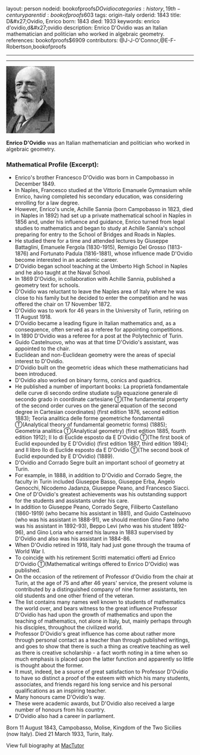 layout: person
nodeid: bookofproofs$DOvidio
categories: history,19th-century
parentid: bookofproofs$603
tags: origin-italy
orderid: 1843
title: D&amp;#x27;Ovidio, Enrico
born: 1843
died: 1933
keywords: enrico d'ovidio,d&amp;#x27;ovidio
description: Enrico D'Ovidio was an Italian mathematician and politician who worked in algebraic geometry.
references: bookofproofs$6909
contributors: @J-J-O'Connor,@E-F-Robertson,bookofproofs

---



---

![DOvidio.jpg](https://github.com/bookofproofs/bookofproofs.github.io/blob/main/_sources/_assets/images/portraits/DOvidio.jpg?raw=true)

**Enrico D'Ovidio** was an Italian mathematician and politician who worked in algebraic geometry.

### Mathematical Profile (Excerpt):
* Enrico's brother Francesco D'Ovidio was born in Campobasso in December 1849.
* In Naples, Francesco studied at the Vittorio Emanuele Gymnasium while Enrico, having completed his secondary education, was considering enrolling for a law degree.
* However, Enrico's uncle, Achille Sannia (born Campobasso in 1823, died in Naples in 1892) had set up a private mathematical school in Naples in 1856 and, under his influence and guidance, Enrico turned from legal studies to mathematics and began to study at Achille Sannia's school preparing for entry to the School of Bridges and Roads in Naples.
* He studied there for a time and attended lectures by Giuseppe Battaglini, Emanuele Fergola (1830-1915), Remigio Del Grosso (1813-1876) and Fortunato Padula (1816-1881), whose influence made D'Ovidio become interested in an academic career.
* D'Ovidio began school teaching at the Umberto High School in Naples and he also taught at the Naval School.
* In 1869 D'Ovidio, in collaboration with Achille Sannia, published a geometry text for schools.
* D'Ovidio was reluctant to leave the Naples area of Italy where he was close to his family but he decided to enter the competition and he was offered the chair on 17 November 1872.
* D'Ovidio was to work for 46 years in the University of Turin, retiring on 11 August 1918.
* D'Ovidio became a leading figure in Italian mathematics and, as a consequence, often served as a referee for appointing competitions.
* In 1890 D'Ovidio was a referee for a post at the Polytechnic of Turin.
* Guido Castelnuovo, who was at that time D'Ovidio's assistant, was appointed to the chair.
* Euclidean and non-Euclidean geometry were the areas of special interest to D'Ovidio.
* D'Ovidio built on the geometric ideas which these mathematicians had been introduced.
* D'Ovidio also worked on binary forms, conics and quadrics.
* He published a number of important books: La proprietà fondamentale delle curve di secondo ordine studiate sulla equazione generale di secondo grado in coordinate cartesiane Ⓣ(The fundamental property of the second order curves on the general equation of the second degree in Cartesian coordinates) (first edition 1876, second edition 1883); Teoria analitica delle forme geometriche fondamentali  Ⓣ(Analytical theory of fundamental geometric forms) (1885); Geometria analitica Ⓣ(Analytical geometry) (first edition 1885, fourth edition 1912); Il Io di Euclide esposto da E D'Ovidio Ⓣ(The first book of Euclid expounded by E D'Ovidio) (first edition 1887, third edition 1894); and Il libro IIo di Euclide esposto da E D'Ovidio Ⓣ(The second book of Euclid expounded by E D'Ovidio) (1889).
* D'Ovidio and Corrado Segre built an important school of geometry at Turin.
* For example, in 1888, in addition to D'Ovidio and Corrado Segre, the faculty in Turin included Giuseppe Basso, Giuseppe Erba, Angelo Genocchi, Nicodemo Jadanza, Giuseppe Peano, and Francesco Siacci.
* One of D'Ovidio's greatest achievements was his outstanding support for the students and assistants under his care.
* In addition to Giuseppe Peano, Corrado Segre, Filiberto Castellano (1860-1919) (who became his assistant in 1881), and Guido Castelnuovo (who was his assistant in 1888-91), we should mention Gino Fano (who was his assistant in 1892-93), Beppo Levi (who was his student 1892-96), and Gino Loria who earned his laurea in 1883 supervised by D'Ovidio and also was his assistant in 1884-86.
* When D'Ovidio retired in 1918, Italy had just gone through the trauma of World War I.
* To coincide with his retirement Scritti matematici offerti ad Enrico D'Ovidio Ⓣ(Mathematical writings offered to Enrico D'Ovidio) was published.
* On the occasion of the retirement of Professor d'Ovidio from the chair at Turin, at the age of 75 and after 46 years' service, the present volume is contributed by a distinguished company of nine former assistants, ten old students and one other friend of the veteran.
* The list contains many names well known to students of mathematics the world over, and bears witness to the great influence Professor D'Ovidio has had upon the growth of mathematics and upon the teaching of mathematics, not alone in Italy, but, mainly perhaps through his disciples, throughout the civilized world.
* Professor D'Ovidio's great influence has come about rather more through personal contact as a teacher than through published writings, and goes to show that there is such a thing as creative teaching as well as there is creative scholarship - a fact worth noting in a time when so much emphasis is placed upon the latter function and apparently so little is thought about the former.
* It must, indeed, be a source of great satisfaction to Professor D'Ovidio to have so distinct a proof of the esteem with which his many students, associates, and friends regard his long service and his personal qualifications as an inspiring teacher.
* Many honours came D'Ovidio's way.
* These were academic awards, but D'Ovidio also received a large number of honours from his country.
* D'Ovidio also had a career in parliament.

Born 11 August 1843, Campobasso, Molise, Kingdom of the Two Sicilies (now Italy). Died 21 March 1933, Turin, Italy.

View full biography at [MacTutor](https://mathshistory.st-andrews.ac.uk/Biographies/DOvidio/)
